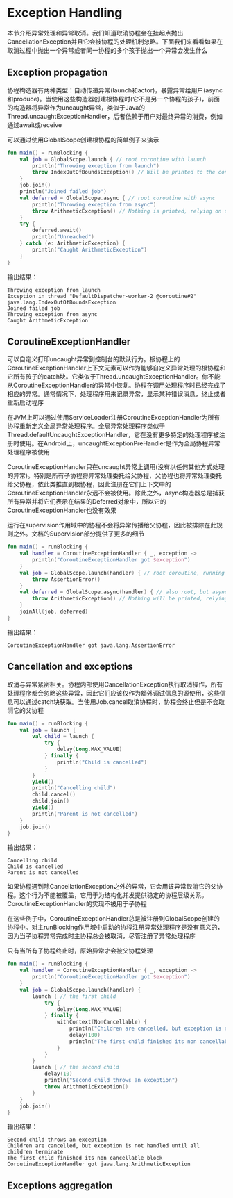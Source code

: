 # Exception Handling
本节介绍异常处理和异常取消。我们知道取消协程会在挂起点抛出CancellationException并且它会被协程的处理机制忽略。下面我们来看看如果在取消过程中抛出一个异常或者同一协程的多个孩子抛出一个异常会发生什么

## Exception propagation
协程构造器有两种类型：自动传递异常(launch和actor)，暴露异常给用户(async和produce)。当使用这些构造器创建根协程时(它不是另一个协程的孩子)，前面的构造器将异常作为uncaught异常，类似于Java的Thread.uncaughtExceptionHandler，后者依赖于用户对最终异常的消费，例如通过await或receive

可以通过使用GlobalScope创建根协程的简单例子来演示

```kotlin
fun main() = runBlocking {
    val job = GlobalScope.launch { // root coroutine with launch
        println("Throwing exception from launch")
        throw IndexOutOfBoundsException() // Will be printed to the console by Thread.defaultUncaughtExceptionHandler
    }
    job.join()
    println("Joined failed job")
    val deferred = GlobalScope.async { // root coroutine with async
        println("Throwing exception from async")
        throw ArithmeticException() // Nothing is printed, relying on user to call await
    }
    try {
        deferred.await()
        println("Unreached")
    } catch (e: ArithmeticException) {
        println("Caught ArithmeticException")
    }
}
```

输出结果：

```
Throwing exception from launch
Exception in thread "DefaultDispatcher-worker-2 @coroutine#2" java.lang.IndexOutOfBoundsException
Joined failed job
Throwing exception from async
Caught ArithmeticException
```

## CoroutineExceptionHandler
可以自定义打印uncaught异常到控制台的默认行为。根协程上的CoroutineExceptionHandler上下文元素可以作为能够自定义异常处理的根协程和它所有孩子的catch块。它类似于Thread.uncaughtExceptionHandler。你不能从CoroutineExceptionHandler的异常中恢复。协程在调用处理程序时已经完成了相应的异常。通常情况下，处理程序用来记录异常，显示某种错误消息，终止或者重新启动程序

在JVM上可以通过使用ServiceLoader注册CoroutineExceptionHandler为所有协程重新定义全局异常处理程序。全局异常处理程序类似于Thread.defaultUncaughtExceptionHandler，它在没有更多特定的处理程序被注册时使用。在Android上，uncaughtExceptionPreHandler是作为全局协程异常处理程序被使用

CoroutineExceptionHandler只在uncaught异常上调用(没有以任何其他方式处理的异常)。特别是所有子协程将异常处理委托给父协程，父协程也将异常处理委托给父协程，依此类推直到根协程，因此注册在它们上下文中的CoroutineExceptionHandler永远不会被使用。除此之外，async构造器总是捕获所有异常并将它们表示在结果的Deferred对象中，所以它的CoroutineExceptionHandler也没有效果

运行在supervision作用域中的协程不会将异常传播给父协程，因此被排除在此规则之外。文档的Supervision部分提供了更多的细节

```kotlin
fun main() = runBlocking {
    val handler = CoroutineExceptionHandler { _, exception -> 
        println("CoroutineExceptionHandler got $exception") 
    }
    val job = GlobalScope.launch(handler) { // root coroutine, running in GlobalScope
        throw AssertionError()
    }
    val deferred = GlobalScope.async(handler) { // also root, but async instead of launch
        throw ArithmeticException() // Nothing will be printed, relying on user to call deferred.await()
    }
    joinAll(job, deferred)    
}
```

输出结果：

```
CoroutineExceptionHandler got java.lang.AssertionError
```

## Cancellation and exceptions
取消与异常紧密相关。协程内部使用CancellationException执行取消操作，所有处理程序都会忽略这些异常，因此它们应该仅作为额外调试信息的源使用，这些信息可以通过catch块获取。当使用Job.cancel取消协程时，协程会终止但是不会取消它的父协程

```kotlin
fun main() = runBlocking {
    val job = launch {
        val child = launch {
            try {
                delay(Long.MAX_VALUE)
            } finally {
                println("Child is cancelled")
            }
        }
        yield()
        println("Cancelling child")
        child.cancel()
        child.join()
        yield()
        println("Parent is not cancelled")
    }
    job.join()    
}
```

输出结果：

```
Cancelling child
Child is cancelled
Parent is not cancelled
```

如果协程遇到除CancellationException之外的异常，它会用该异常取消它的父协程。这个行为不能被覆盖，它用于为结构化并发提供稳定的协程层级关系。CoroutineExceptionHandler的实现不被用于子协程

在这些例子中，CoroutineExceptionHandler总是被注册到GlobalScope创建的协程中。对主runBlocking作用域中启动的协程注册异常处理程序是没有意义的，因为当子协程异常完成时主协程总会被取消，尽管注册了异常处理程序

只有当所有子协程终止时，原始异常才会被父协程处理

```kotlin
fun main() = runBlocking {
    val handler = CoroutineExceptionHandler { _, exception -> 
        println("CoroutineExceptionHandler got $exception") 
    }
    val job = GlobalScope.launch(handler) {
        launch { // the first child
            try {
                delay(Long.MAX_VALUE)
            } finally {
                withContext(NonCancellable) {
                    println("Children are cancelled, but exception is not handled until all children terminate")
                    delay(100)
                    println("The first child finished its non cancellable block")
                }
            }
        }
        launch { // the second child
            delay(10)
            println("Second child throws an exception")
            throw ArithmeticException()
        }
    }
    job.join()    
}
```

输出结果：

```
Second child throws an exception
Children are cancelled, but exception is not handled until all children terminate
The first child finished its non cancellable block
CoroutineExceptionHandler got java.lang.ArithmeticException
```

## Exceptions aggregation









































